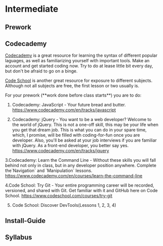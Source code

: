 


# Intermediate

## Prework

## Codecademy

[Codecademy](https://www.codecademy.com/) is a great resource for learning the syntax of different popular laguages, as well as familiarizing yourself with important tools. Make an account and get started coding now. Try to do at lease little bit every day, but don't be afraid to go on a binge.

[Code School](https://www.codeschool.com/) is another great resource for exposure to different subjects. Although not all subjects are free, the first lesson or two usually is.

For your prework \(\*\*work done before class starts\*\*\) you are to do:

1. Codecademy: JavaScript - Your future bread and butter.
https://www.codecademy.com/en/tracks/javascript

2. Codecademy: jQuery - You want to be a web developer? Welcome to the world of jQuery. This is not a one-off skill, this may be your life when you get that dream job. This is what you can do in your spare time, which, I promise, will be filled with coding-for-fun once you are developer. Also, you'll be asked at your job interviews if you are familiar with jQuery. As a front-end developer, you better say yes.
https://www.codecademy.com/en/tracks/jquery

3.Codecademy: Learn the Command Line - Without these skills you will fall behind not only in class, but in any developer position anywhere. Complete the\`Navigation\` and \`Manipulation\` lessons.
https://www.codecademy.com/en/courses/learn-the-command-line

4.Code School: Try Git - Your entire programming career will be recorded, versioned, and shared with Git. Get familiar with it and GitHub here on Code School.
https://www.codeschool.com/courses/try-git

5. Code School: Discover DevTools(Lessons 1, 2, 3, 4)




## Install-Guide



## Syllabus







